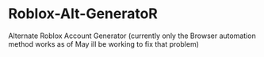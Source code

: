 # Roblox-Alt-GeneratoR
Alternate Roblox Account Generator (currently only the Browser automation method works as of May ill be working to fix that problem)
